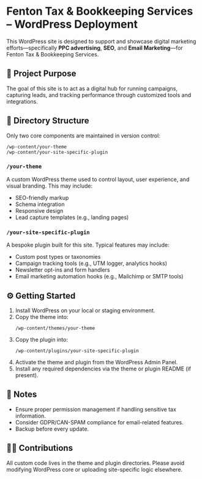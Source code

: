 # Fenton Tax & Bookkeeping Services – WordPress Deployment

This WordPress site is designed to support and showcase digital marketing efforts—specifically **PPC advertising**, **SEO**, and **Email Marketing**—for Fenton Tax & Bookkeeping Services.

## 📌 Project Purpose

The goal of this site is to act as a digital hub for running campaigns, capturing leads, and tracking performance through customized tools and integrations.

## 📁 Directory Structure

Only two core components are maintained in version control:

```
/wp-content/your-theme  
/wp-content/your-site-specific-plugin
```

### `/your-theme`

A custom WordPress theme used to control layout, user experience, and visual branding. This may include:

- SEO-friendly markup  
- Schema integration  
- Responsive design  
- Lead capture templates (e.g., landing pages)

### `/your-site-specific-plugin`

A bespoke plugin built for this site. Typical features may include:

- Custom post types or taxonomies  
- Campaign tracking tools (e.g., UTM logger, analytics hooks)  
- Newsletter opt-ins and form handlers  
- Email marketing automation hooks (e.g., Mailchimp or SMTP tools)

## ⚙️ Getting Started

1. Install WordPress on your local or staging environment.  
2. Copy the theme into:  
   ```
   /wp-content/themes/your-theme
   ```
3. Copy the plugin into:  
   ```
   /wp-content/plugins/your-site-specific-plugin
   ```
4. Activate the theme and plugin from the WordPress Admin Panel.  
5. Install any required dependencies via the theme or plugin README (if present).

## 🔐 Notes

- Ensure proper permission management if handling sensitive tax information.  
- Consider GDPR/CAN-SPAM compliance for email-related features.  
- Backup before every update.

## 🧑‍💻 Contributions

All custom code lives in the theme and plugin directories. Please avoid modifying WordPress core or uploading site-specific logic elsewhere.
